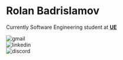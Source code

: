 # Rolan Badrislamov

Currently Software Engineering student at [**UE**](https://www.ue-germany.com/)

![gmail](https://img.shields.io/badge/-@rolanbadrislamov@gmail.com-161616?style=flat-square&labelColor=161616&logo=Gmail&logoColor=white&color=161616)
<br>
![linkedin](https://img.shields.io/badge/-@rolanbadrislamov-161616?style=flat-square&labelColor=161616&logo=LinkedIn&logoColor=white&color=161616)
<br>
![discord](https://img.shields.io/badge/-@bdrolan-161616?style=flat-square&labelColor=161616&logo=Discord&logoColor=white&color=161616)
